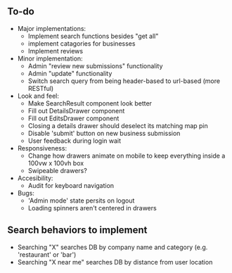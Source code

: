 ## To-do

- Major implementations:
  - Implement search functions besides "get all"
  - implement catagories for businesses
  - Implement reviews
- Minor implementation:
  - Admin "review new submissions" functionality
  - Admin "update" functionality
  - Switch search query from being header-based to url-based (more RESTful)
- Look and feel:
  - Make SearchResult component look better
  - Fill out DetailsDrawer component
  - Fill out EditsDrawer component
  - Closing a details drawer should deselect its matching map pin
  - Disable 'submit' button on new business submission
  - User feedback during login wait
- Responsiveness:
  - Change how drawers animate on mobile to keep everything inside a 100vw x 100vh box
  - Swipeable drawers?
- Accesibility:
  - Audit for keyboard navigation
- Bugs:
  - 'Admin mode' state persits on logout
  - Loading spinners aren't centered in drawers

## Search behaviors to implement

- Searching "X" searches DB by company name and category (e.g. 'restaurant' or 'bar')
- Searching "X near me" searches DB by distance from user location
